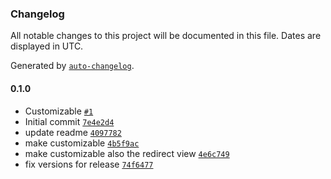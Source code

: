 ### Changelog

All notable changes to this project will be documented in this file. Dates are displayed in UTC.

Generated by [`auto-changelog`](https://github.com/CookPete/auto-changelog).

#### 0.1.0

- Customizable [`#1`](https://github.com/RedTurtle/volto-middleware-rejectanonymous/pull/1)
- Initial commit [`7e4e2d4`](https://github.com/RedTurtle/volto-middleware-rejectanonymous/commit/7e4e2d469fe5112efe1e86651787f7c96be49223)
- update readme [`4097782`](https://github.com/RedTurtle/volto-middleware-rejectanonymous/commit/409778283c2033fe5bf0795561819b6ef4aef5ba)
- make customizable [`4b5f9ac`](https://github.com/RedTurtle/volto-middleware-rejectanonymous/commit/4b5f9acec580e0b0c2bd534c106394e7e87666e9)
- make customizable also the redirect view [`4e6c749`](https://github.com/RedTurtle/volto-middleware-rejectanonymous/commit/4e6c74905b1084d6a0265126b1c5660e3f24ab10)
- fix versions for release [`74f6477`](https://github.com/RedTurtle/volto-middleware-rejectanonymous/commit/74f647728f7923c75c5883c1dd670f1643a9978e)
